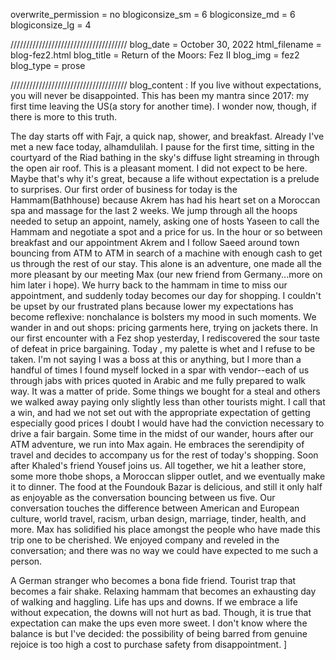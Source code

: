 overwrite_permission = no
blogiconsize_sm = 6
blogiconsize_md = 6
blogiconsize_lg = 4

/////////////////////////////////////
blog_date = October 30, 2022
html_filename = blog-fez2.html
blog_title = Return of the Moors: Fez II
blog_img = fez2
blog_type = prose

/////////////////////////////////////
blog_content : 
If you live without expectations, you will never be disappointed. This has been my mantra since 2017: my first time leaving the US(a story for another time). I wonder now, though, if there is more to this truth. 

The day starts off with Fajr, a quick nap, shower, and breakfast. Already I've met a new face today, alhamdulilah. I pause for the first time, sitting in the courtyard of the Riad bathing in the sky's diffuse light streaming in through the open air roof. This is a pleasant moment. I did not expect to be here. Maybe that's why it's great, because a life without expectation is a prelude to surprises. Our first order of business for today is the Hammam(Bathhouse) because Akrem has had his heart set on a Moroccan spa and massage for the last 2 weeks. We jump through all the hoops needed to setup an appoint, namely, asking one of hosts Yaseen to call the Hammam and negotiate a spot and a price for us. In the hour or so between breakfast and our appointment Akrem and I follow Saeed around town bouncing from ATM to ATM in search of a machine with enough cash to get us through the rest of our stay. This alone is an adventure, one made all the more pleasant by our meeting Max (our new friend from Germany...more on him later i hope). We hurry back to the hammam in time to miss our appointment, and suddenly today becomes our day for shopping. I couldn't be upset by our frustrated plans because lower my expectations has become reflexive: nonchalance is bolsters my mood in such moments.
We wander in and out shops: pricing garments here, trying on jackets there. In our first encounter with a Fez shop yesterday, I rediscovered the sour taste of defeat in price bargaining. Today , my palette is whet and I refuse to be taken. I'm not saying I was a boss at this or anything, but I more than a handful of times I found myself locked in a spar with vendor--each of us through jabs with prices quoted in Arabic and me fully prepared to walk way. It was a matter of pride. Some things we bought for a steal and others we walked away paying only slightly less than other tourists might. I call that a win, and had we not set out with the appropriate expectation of getting especially good prices I doubt I would have had the conviction necessary to drive a fair bargain.
Some time in the midst of our wander, hours after our ATM adventure, we run into Max again. He embraces the serendipity of travel and decides to accompany us for the rest of today's shopping. Soon after Khaled's friend Yousef joins us. All together, we hit a leather store, some more thobe shops, a Moroccan slipper outlet, and we eventually make it to dinner. The food at the Foundouk Bazar is delicious, and still it only half as enjoyable as the conversation bouncing between us five. Our conversation touches the difference between American and European culture, world travel, racism, urban design, marriage, tinder, health, and more. Max has solidified his place amongst the people who have made this trip one to be cherished. We enjoyed company and reveled in the conversation; and there was no way we could have expected to me such a person.

A German stranger who becomes a bona fide friend. Tourist trap that becomes a fair shake. Relaxing hammam that becomes an exhausting day of walking and haggling. Life has ups and downs. If we embrace a life without expecation, the downs will not hurt as bad. Though, it is true that expectation can make the ups even more sweet. I don't know where the balance is but I've decided: the possibility of being barred from genuine rejoice is too high a cost to purchase safety from disappointment.
]